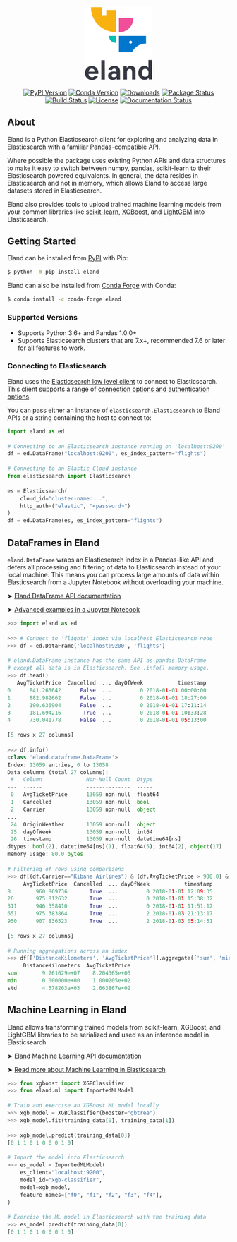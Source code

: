 <div align="center">
  <a href="https://github.com/elastic/eland">
    <img src="https://raw.githubusercontent.com/elastic/eland/master/docs/sphinx/logo/eland.png" width="30%"
      alt="Eland" />
  </a>
</div>
<br />
<div align="center">
  <a href="https://pypi.org/project/eland"><img src="https://img.shields.io/pypi/v/eland.svg" alt="PyPI Version"></a>
  <a href="https://anaconda.org/conda-forge/eland"><img src="https://img.shields.io/conda/vn/conda-forge/eland"
      alt="Conda Version"></a>
  <a href="https://pepy.tech/project/eland"><img src="https://pepy.tech/badge/eland" alt="Downloads"></a>
  <a href="https://pypi.org/project/eland"><img src="https://img.shields.io/pypi/status/eland.svg"
      alt="Package Status"></a>
  <a href="https://clients-ci.elastic.co/job/elastic+eland+master"><img
      src="https://clients-ci.elastic.co/buildStatus/icon?job=elastic%2Beland%2Bmaster" alt="Build Status"></a>
  <a href="https://github.com/elastic/eland/blob/master/LICENSE.txt"><img src="https://img.shields.io/pypi/l/eland.svg"
      alt="License"></a>
  <a href="https://eland.readthedocs.io/en/7.10.0b1/?badge=7.10.0b1"><img
      src="https://readthedocs.org/projects/eland/badge/?version=7.10.0b1" alt="Documentation Status"></a>
</div>

## About

Eland is a Python Elasticsearch client for exploring and
analyzing data in Elasticsearch with a familiar Pandas-compatible API.

Where possible the package uses existing Python APIs and data structures to make it easy to switch between numpy,
pandas, scikit-learn to their Elasticsearch powered equivalents. In general, the data resides in Elasticsearch and
not in memory, which allows Eland to access large datasets stored in Elasticsearch.

Eland also provides tools to upload trained machine learning models from your
common libraries like [scikit-learn](https://scikit-learn.org), [XGBoost](https://xgboost.readthedocs.io),
and [LightGBM](https://lightgbm.readthedocs.io) into Elasticsearch.

## Getting Started

Eland can be installed from [PyPI](https://pypi.org/project/eland) with Pip:

```bash
$ python -m pip install eland
```

Eland can also be installed from [Conda Forge](https://anaconda.org/conda-forge/eland) with Conda:

```bash
$ conda install -c conda-forge eland
```

### Supported Versions

- Supports Python 3.6+ and Pandas 1.0.0+
- Supports Elasticsearch clusters that are 7.x+, recommended 7.6 or later for all features to work.

### Connecting to Elasticsearch 

Eland uses the [Elasticsearch low level client](https://elasticsearch-py.readthedocs.io) to connect to Elasticsearch. 
This client supports a range of [connection options and authentication options](https://elasticsearch-py.readthedocs.io/en/master/api.html#elasticsearch). 

You can pass either an instance of `elasticsearch.Elasticsearch` to Eland APIs
or a string containing the host to connect to:

```python
import eland as ed

# Connecting to an Elasticsearch instance running on 'localhost:9200'
df = ed.DataFrame("localhost:9200", es_index_pattern="flights")

# Connecting to an Elastic Cloud instance
from elasticsearch import Elasticsearch

es = Elasticsearch(
    cloud_id="cluster-name:...",
    http_auth=("elastic", "<password>")
)
df = ed.DataFrame(es, es_index_pattern="flights")
```

## DataFrames in Eland

`eland.DataFrame` wraps an Elasticsearch index in a Pandas-like API
and defers all processing and filtering of data to Elasticsearch
instead of your local machine. This means you can process large
amounts of data within Elasticsearch from a Jupyter Notebook
without overloading your machine.

➤ [Eland DataFrame API documentation](https://eland.readthedocs.io/en/latest/reference/dataframe.html)

➤ [Advanced examples in a Jupyter Notebook](https://eland.readthedocs.io/en/latest/examples/demo_notebook.html)

```python
>>> import eland as ed

>>> # Connect to 'flights' index via localhost Elasticsearch node
>>> df = ed.DataFrame('localhost:9200', 'flights')

# eland.DataFrame instance has the same API as pandas.DataFrame
# except all data is in Elasticsearch. See .info() memory usage.
>>> df.head()
   AvgTicketPrice  Cancelled  ... dayOfWeek           timestamp
0      841.265642      False  ...         0 2018-01-01 00:00:00
1      882.982662      False  ...         0 2018-01-01 18:27:00
2      190.636904      False  ...         0 2018-01-01 17:11:14
3      181.694216       True  ...         0 2018-01-01 10:33:28
4      730.041778      False  ...         0 2018-01-01 05:13:00

[5 rows x 27 columns]

>>> df.info()
<class 'eland.dataframe.DataFrame'>
Index: 13059 entries, 0 to 13058
Data columns (total 27 columns):
 #   Column              Non-Null Count  Dtype         
---  ------              --------------  -----         
 0   AvgTicketPrice      13059 non-null  float64       
 1   Cancelled           13059 non-null  bool          
 2   Carrier             13059 non-null  object        
...      
 24  OriginWeather       13059 non-null  object        
 25  dayOfWeek           13059 non-null  int64         
 26  timestamp           13059 non-null  datetime64[ns]
dtypes: bool(2), datetime64[ns](1), float64(5), int64(2), object(17)
memory usage: 80.0 bytes

# Filtering of rows using comparisons
>>> df[(df.Carrier=="Kibana Airlines") & (df.AvgTicketPrice > 900.0) & (df.Cancelled == True)].head()
     AvgTicketPrice  Cancelled  ... dayOfWeek           timestamp
8        960.869736       True  ...         0 2018-01-01 12:09:35
26       975.812632       True  ...         0 2018-01-01 15:38:32
311      946.358410       True  ...         0 2018-01-01 11:51:12
651      975.383864       True  ...         2 2018-01-03 21:13:17
950      907.836523       True  ...         2 2018-01-03 05:14:51

[5 rows x 27 columns]

# Running aggregations across an index
>>> df[['DistanceKilometers', 'AvgTicketPrice']].aggregate(['sum', 'min', 'std'])
     DistanceKilometers  AvgTicketPrice
sum        9.261629e+07    8.204365e+06
min        0.000000e+00    1.000205e+02
std        4.578263e+03    2.663867e+02
```

## Machine Learning in Eland

Eland allows transforming trained models from scikit-learn, XGBoost, and LightGBM libraries
to be serialized and used as an inference model in Elasticsearch

➤ [Eland Machine Learning API documentation](https://eland.readthedocs.io/en/latest/reference/ml.html)

➤ [Read more about Machine Learning in Elasticsearch](https://www.elastic.co/guide/en/machine-learning/current/ml-getting-started.html)

```python
>>> from xgboost import XGBClassifier
>>> from eland.ml import ImportedMLModel

# Train and exercise an XGBoost ML model locally
>>> xgb_model = XGBClassifier(booster="gbtree")
>>> xgb_model.fit(training_data[0], training_data[1])

>>> xgb_model.predict(training_data[0])
[0 1 1 0 1 0 0 0 1 0]

# Import the model into Elasticsearch
>>> es_model = ImportedMLModel(
    es_client="localhost:9200",
    model_id="xgb-classifier",
    model=xgb_model,
    feature_names=["f0", "f1", "f2", "f3", "f4"],
)

# Exercise the ML model in Elasticsearch with the training data
>>> es_model.predict(training_data[0])
[0 1 1 0 1 0 0 0 1 0]
```
